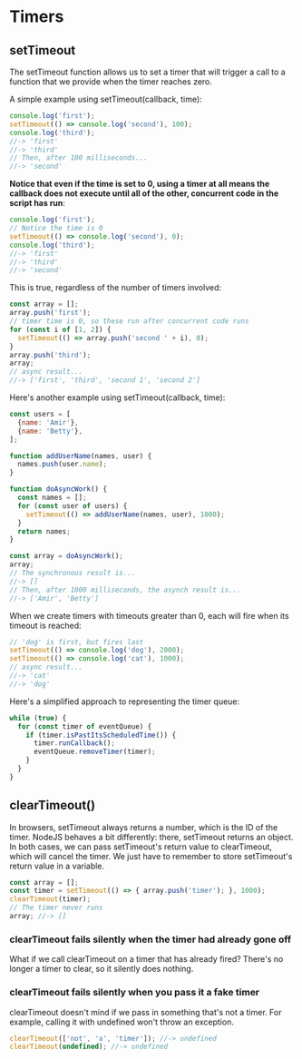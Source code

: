 # Timers

## setTimeout

The setTimeout function allows us to set a timer that will trigger a call to a function that we provide when the timer reaches zero. 

A simple example using setTimeout(callback, time):

```js
console.log('first');
setTimeout(() => console.log('second'), 100);
console.log('third');
//-> 'first'
//-> 'third'
// Then, after 100 milliseconds...
//-> 'second'
```

**Notice that even if the time is set to 0, using a timer at all means the callback does not execute until all of the other, concurrent code in the script has run**:

```js
console.log('first');
// Notice the time is 0
setTimeout(() => console.log('second'), 0);
console.log('third');
//-> 'first'
//-> 'third'
//-> 'second'
```

This is true, regardless of the number of timers involved:

```js
const array = [];
array.push('first');
// timer time is 0, so these run after concurrent code runs
for (const i of [1, 2]) {
  setTimeout(() => array.push('second ' + i), 0);
}
array.push('third');
array;
// async result...
//-> ['first', 'third', 'second 1', 'second 2']
```

Here's another example using setTimeout(callback, time):

```js
const users = [
  {name: 'Amir'},
  {name: 'Betty'},
];

function addUserName(names, user) {
  names.push(user.name);
}

function doAsyncWork() {
  const names = [];
  for (const user of users) {
    setTimeout(() => addUserName(names, user), 1000);
  }
  return names;
}

const array = doAsyncWork();
array;
// The synchronous result is...
//-> []
// Then, after 1000 milliseconds, the asynch result is...
//-> ['Amir', 'Betty']
```

 When we create timers with timeouts greater than 0, each will fire when its timeout is reached:

```js
// 'dog' is first, but fires last
setTimeout(() => console.log('dog'), 2000);
setTimeout(() => console.log('cat'), 1000);
// async result...
//-> 'cat'
//-> 'dog'
 ```

Here's a simplified approach to representing the timer queue:

```js
while (true) {
  for (const timer of eventQueue) {
    if (timer.isPastItsScheduledTime()) {
      timer.runCallback();
      eventQueue.removeTimer(timer);
    }
  }
}
```

## clearTimeout()

In browsers, setTimeout always returns a number, which is the ID of the timer. NodeJS behaves a bit differently: there, setTimeout returns an object. In both cases, we can pass setTimeout's return value to clearTimeout, which will cancel the timer. We just have to remember to store setTimeout's return value in a variable.

```js
const array = [];
const timer = setTimeout(() => { array.push('timer'); }, 1000);
clearTimeout(timer);
// The timer never runs
array; //-> []
```

### clearTimeout fails silently when the timer had already gone off

What if we call clearTimeout on a timer that has already fired? There's no longer a timer to clear, so it silently does nothing.

### clearTimeout fails silently when you pass it a fake timer 

clearTimeout doesn't mind if we pass in something that's not a timer. For example, calling it with undefined won't throw an exception.

```js
clearTimeout(['not', 'a', 'timer']); //-> undefined
clearTimeout(undefined); //-> undefined
```
